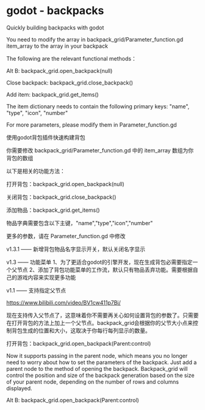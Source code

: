 # godot - backpacks
Quickly building backpacks with godot

You need to modify the array in  backpack_grid/Parameter_function.gd  item_array to the array in your backpack

The following are the relevant functional methods：

Alt B:  backpack_grid.open_backpack(null)

Close backpack:  backpack_grid.close_backpack()

Add item:  backpack_grid.get_items(<Dictionary>)

The item dictionary needs to contain the following primary keys: "name", "type", "icon", "number"

For more parameters, please modify them in Parameter_function.gd



使用godot背包插件快速构建背包

你需要修改 backpack_grid/Parameter_function.gd 中的 item_array 数组为你背包的数组

以下是相关的功能方法：

打开背包：backpack_grid.open_backpack(null)

关闭背包：backpack_grid.close_backpack()

添加物品：backpack_grid.get_items(<Dictionary>)

物品字典需要包含以下主键，"name","type","icon","number"

更多的参数，请在 Parameter_function.gd 中修改

v1.3.1 —— 新增背包物品名字显示开关，默认关闭名字显示


v1.3 —— 功能菜单
1、为了更适合godot的引擎开发，现在生成背包必需要指定一个父节点
2、添加了背包功能菜单的工作流，默认只有物品丢弃功能。需要根据自己的游戏内容来实现更多功能



v1.1  —— 支持指定父节点

https://www.bilibili.com/video/BV1cw411p7Bi/

现在支持传入父节点了，这意味着你不需要再关心如何设置背包的参数了。只需要在打开背包的方法上加上一个父节点。backpack_grid会根据你的父节大小点来控制背包生成的位置和大小，这取决于你每行每列显示的数量。

打开背包：backpack_grid.open_backpack(Parent:control)



Now it supports passing in the parent node, which means you no longer need to worry about how to set the parameters of the backpack. Just add a parent node to the method of opening the backpack. Backpack_grid will control the position and size of the backpack generation based on the size of your parent node, depending on the number of rows and columns displayed.

Alt B:  backpack_grid.open_backpack(Parent:control)
